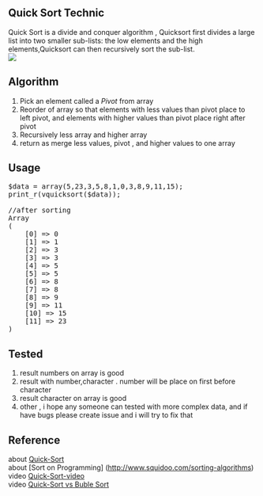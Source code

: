 Quick Sort Technic 
-------------------
Quick Sort is a divide and conquer algorithm , Quicksort first divides a large list into two smaller sub-lists: the low elements and the high elements,Quicksort can then recursively sort the sub-list.
<br/>
<img src="http://upload.wikimedia.org/wikipedia/commons/9/9c/Quicksort-example.gif"/>

Algorithm
---------
<ol>
   <li> Pick an element called a <i>Pivot</i> from array </li>
   <li> Reorder of array so that elements with less values than pivot place to left pivot, and elements with higher values than pivot place right after pivot </li>
   <li> Recursively less array and higher array
   <li> return as merge less values, pivot , and higher values to one array </li>
</ol>

Usage
-----
<pre>
$data = array(5,23,3,5,8,1,0,3,8,9,11,15);
print_r(vquicksort($data));

//after sorting
Array
(
    [0] => 0
    [1] => 1
    [2] => 3
    [3] => 3
    [4] => 5
    [5] => 5
    [6] => 8
    [7] => 8
    [8] => 9
    [9] => 11
    [10] => 15
    [11] => 23
)
</pre>

Tested
------
<ol>
<li> result numbers on array is good</li> 
<li> result with number,character . number will be place on first before character </li>
<li> result character on array is good </li>
<li> other , i hope any someone can tested with more complex data, and if have bugs please create issue and i will try to fix that </li>
</ol>

Reference
---------
about [Quick-Sort](en.wikipedia.org/wiki/Quicksort) <br/>
about [Sort on Programming] (http://www.squidoo.com/sorting-algorithms)<br/>
video [Quick-Sort-video](www.youtube.com/watch?v=ywWBy6J5gz8&feature=relmfu)<br/>
video [Quick-Sort vs Buble Sort](http://youtube.com/watch?v=KMZ_N1PsF4U)<br/>

